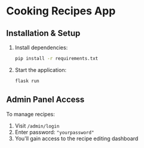 # Cooking Recipes App

## Installation & Setup
1. Install dependencies:
   ```bash
   pip install -r requirements.txt
   ```
2. Start the application:
   ```bash
   flask run
   ```

## Admin Panel Access
To manage recipes:
1. Visit `/admin/login` 
2. Enter password: `"yourpassword"`
3. You'll gain access to the recipe editing dashboard
